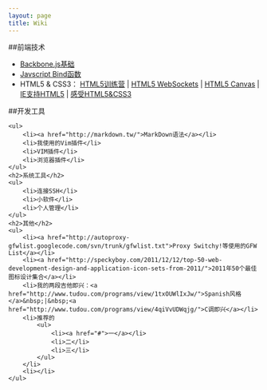 ```yaml
---
layout: page
title: Wiki
---
```


##前端技术

- [Backbone.js基础](http://github.com/addyosmani/backbone-fundamentals "Backbone.js基础介绍") 
- [Javscript Bind函数](http://www.cnblogs.com/rubylouvre/archive/2010/01/05/1639541.html "Javscript Bind函数")
- HTML5 & CSS3： [HTML5训练营](http://blog.bingo929.com/google-enjoy-html5-drag-drop-filereaderenren.html "给力的 Google HTML5 训练营(HTML5 Drag&Drop 拖拽、FileReader实例教程)") | [HTML5 WebSockets](http://blog.bingo929.com/html5-websockets.html "HTML5 WebSockets 基础使用教程") | [HTML5 Canvas](http://blog.bingo929.com/html-5-canvas-the-basics-html5.html "关于HTML 5 canvas 的基础教程") | [IE支持HTML5](http://blog.bingo929.com/html5-ie-enabling-script.html "让所有IE支持HTML5的解决方案》") | [感受HTML5&CSS3](http://blog.bingo929.com/power-of-html5-css3-div-css.html "一起感受HTML5和CSS3的能量")

##开发工具

    <ul>
        <li><a href="http://markdown.tw/">MarkDown语法</a></li>
    	<li>我使用的Vim插件</li>
    	<li>VIM插件</li>
    	<li>浏览器插件</li>
    </ul>
    <h2>系统工具</h2>
    <ul>
    	<li>连接SSH</li>
    	<li>小软件</li>
    	<li>个人管理</li>
    </ul>
    <h2>其他</h2>
    <ul>
    	<li><a href="http://autoproxy-gfwlist.googlecode.com/svn/trunk/gfwlist.txt">Proxy Switchy!等使用的GFW List</a></li>
        <li><a href="http://speckyboy.com/2011/12/12/top-50-web-development-design-and-application-icon-sets-from-2011/">2011年50个最佳图标设计集合</a></li>
        <li>我的两段吉他即兴：<a href="http://www.tudou.com/programs/view/1txOUWlIxJw/">Spanish风格</a>&nbsp;|&nbsp;<a href="http://www.tudou.com/programs/view/4qiVvUDWqjg/">C调即兴</a></li>
    	<li>推荐的
            <ul>
                <li><a href="#">一</a></li>
                <li>二</li>
                <li>三</li>
            </ul>
        </li>
    	<li></li>
    </ul>
